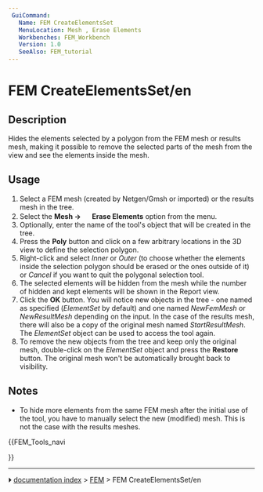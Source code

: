 ```yaml
---
 GuiCommand:
   Name: FEM CreateElementsSet
   MenuLocation: Mesh , Erase Elements
   Workbenches: FEM_Workbench
   Version: 1.0
   SeeAlso: FEM_tutorial
---
```


# FEM CreateElementsSet/en

## Description

Hides the elements selected by a polygon from the FEM mesh or results mesh, making it possible to remove the selected parts of the mesh from the view and see the elements inside the mesh.

## Usage

1.  Select a FEM mesh (created by Netgen/Gmsh or imported) or the results mesh in the tree.
2.  Select the **Mesh → <img src="images/FEM_CreateElementsSet.svg" width=16px> Erase Elements** option from the menu.
3.  Optionally, enter the name of the tool\'s object that will be created in the tree.
4.  Press the **Poly** button and click on a few arbitrary locations in the 3D view to define the selection polygon.
5.  Right-click and select *Inner* or *Outer* (to choose whether the elements inside the selection polygon should be erased or the ones outside of it) or *Cancel* if you want to quit the polygonal selection tool.
6.  The selected elements will be hidden from the mesh while the number of hidden and kept elements will be shown in the Report view.
7.  Click the **OK** button. You will notice new objects in the tree - one named as specified (*ElementSet* by default) and one named *NewFemMesh* or *NewResultMesh* depending on the input. In the case of the results mesh, there will also be a copy of the original mesh named *StartResultMesh*. The *ElementSet* object can be used to access the tool again.
8.  To remove the new objects from the tree and keep only the original mesh, double-click on the *ElementSet* object and press the **Restore** button. The original mesh won\'t be automatically brought back to visibility.

## Notes

-   To hide more elements from the same FEM mesh after the initial use of the tool, you have to manually select the new (modified) mesh. This is not the case with the results meshes.





{{FEM_Tools_navi

}}



---
⏵ [documentation index](../README.md) > [FEM](Category_FEM.md) > FEM CreateElementsSet/en
